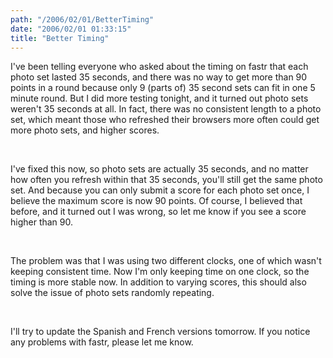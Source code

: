 ```yaml
---
path: "/2006/02/01/BetterTiming" 
date: "2006/02/01 01:33:15" 
title: "Better Timing" 
---
```

<p>I've been telling everyone who asked about the timing on fastr that each photo set lasted 35 seconds, and there was no way to get more than 90 points in a round because only 9 (parts of) 35 second sets can fit in one 5 minute round. But I did more testing tonight, and it turned out photo sets weren't 35 seconds at all. In fact, there was no consistent length to a photo set, which meant those who refreshed their browsers more often could get more photo sets, and higher scores.</p><br><p>I've fixed this now, so photo sets are actually 35 seconds, and no matter how often you refresh within that 35 seconds, you'll still get the same photo set. And because you can only submit a score for each photo set once, I believe the maximum score is now 90 points. Of course, I believed that before, and it turned out I was wrong, so let me know if you see a score higher than 90.</p><br><p>The problem was that I was using two different clocks, one of which wasn't keeping consistent time. Now I'm only keeping time on one clock, so the timing is more stable now. In addition to varying scores, this should also solve the issue of photo sets randomly repeating.</p><br><p>I'll try to update the Spanish and French versions tomorrow. If you notice any problems with fastr, please let me know.</p>